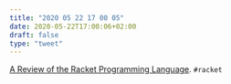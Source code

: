 ```yaml
---
title: "2020 05 22 17 00 05"
date: 2020-05-22T17:00:06+02:00
draft: false
type: "tweet"
---
```


[A Review of the Racket Programming Language](https://sagegerard.com/racket-review.html). `#racket`

